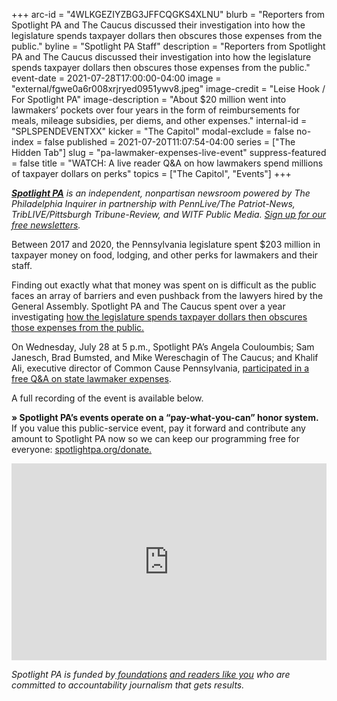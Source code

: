 +++
arc-id = "4WLKGEZIYZBG3JFFCQGKS4XLNU"
blurb = "Reporters from Spotlight PA and The Caucus discussed their investigation into how the legislature spends taxpayer dollars then obscures those expenses from the public."
byline = "Spotlight PA Staff"
description = "Reporters from Spotlight PA and The Caucus discussed their investigation into how the legislature spends taxpayer dollars then obscures those expenses from the public."
event-date = 2021-07-28T17:00:00-04:00
image = "external/fgwe0a6r008xrjryed0951ywv8.jpeg"
image-credit = "Leise Hook / For Spotlight PA"
image-description = "About $20 million went into lawmakers’ pockets over four years in the form of reimbursements for meals, mileage subsidies, per diems, and other expenses."
internal-id = "SPLSPENDEVENTXX"
kicker = "The Capitol"
modal-exclude = false
no-index = false
published = 2021-07-20T11:07:54-04:00
series = ["The Hidden Tab"]
slug = "pa-lawmaker-expenses-live-event"
suppress-featured = false
title = "WATCH: A live reader Q&A on how lawmakers spend millions of taxpayer dollars on perks"
topics = ["The Capitol", "Events"]
+++

<a href="https://www.spotlightpa.org/"><i><b>Spotlight PA</b></i></a><i> is an independent, nonpartisan newsroom powered by The Philadelphia Inquirer in partnership with PennLive/The Patriot-News, TribLIVE/Pittsburgh Tribune-Review, and WITF Public Media. </i><a href="https://www.spotlightpa.org/newsletters"><i>Sign up for our free newsletters</i></a><i>.</i>

Between 2017 and 2020, the Pennsylvania legislature spent $203 million in taxpayer money on food, lodging, and other perks for lawmakers and their staff.

Finding out exactly what that money was spent on is difficult as the public faces an array of barriers and even pushback from the lawyers hired by the General Assembly. Spotlight PA and The Caucus spent over a year investigating <a href="https://www.spotlightpa.org/news/2021/05/pa-legislature-expense-accounts-hidden-legislative-privilege/">how the legislature spends taxpayer dollars then obscures those expenses from the public. </a>

On Wednesday, July 28 at 5 p.m., Spotlight PA’s Angela Couloumbis; Sam Janesch, Brad Bumsted, and Mike Wereschagin of The Caucus; and Khalif Ali, executive director of Common Cause Pennsylvania, <a href="https://www.youtube.com/watch?v=o0FSR_NvGqo">participated in a free Q&amp;A on state lawmaker expenses</a>.

A full recording of the event is available below.

<b>» Spotlight PA’s events operate on a “pay-what-you-can” honor system.</b> If you value this public-service event, pay it forward and contribute any amount to Spotlight PA now so we can keep our programming free for everyone: <a href="/donate?campaign=701Dn000000YgpHIAS">spotlightpa.org/donate.</a>

<iframe width="100%" height="315" src="https://www.youtube.com/embed/o0FSR_NvGqo" title="YouTube video player" frameborder="0" allow="accelerometer; autoplay; clipboard-write; encrypted-media; gyroscope; picture-in-picture" allowfullscreen></iframe>

<i>Spotlight PA is funded by</i><a href="https://www.spotlightpa.org/support"><i> foundations</i></a><i> </i><a href="https://www.spotlightpa.org/support"><i>and readers like you</i></a><i> who are committed to accountability journalism that gets results.</i>
